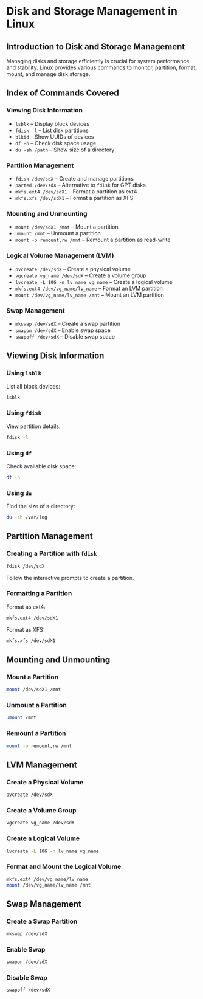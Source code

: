 # Disk and Storage Management in Linux

## Introduction to Disk and Storage Management
Managing disks and storage efficiently is crucial for system performance and stability. Linux provides various commands to monitor, partition, format, mount, and manage disk storage.

## Index of Commands Covered

### Viewing Disk Information
- `lsblk` – Display block devices
- `fdisk -l` – List disk partitions
- `blkid` – Show UUIDs of devices
- `df -h` – Check disk space usage
- `du -sh /path` – Show size of a directory

### Partition Management
- `fdisk /dev/sdX` – Create and manage partitions
- `parted /dev/sdX` – Alternative to `fdisk` for GPT disks
- `mkfs.ext4 /dev/sdX1` – Format a partition as ext4
- `mkfs.xfs /dev/sdX1` – Format a partition as XFS

### Mounting and Unmounting
- `mount /dev/sdX1 /mnt` – Mount a partition
- `umount /mnt` – Unmount a partition
- `mount -o remount,rw /mnt` – Remount a partition as read-write

### Logical Volume Management (LVM)
- `pvcreate /dev/sdX` – Create a physical volume
- `vgcreate vg_name /dev/sdX` – Create a volume group
- `lvcreate -L 10G -n lv_name vg_name` – Create a logical volume
- `mkfs.ext4 /dev/vg_name/lv_name` – Format an LVM partition
- `mount /dev/vg_name/lv_name /mnt` – Mount an LVM partition

### Swap Management
- `mkswap /dev/sdX` – Create a swap partition
- `swapon /dev/sdX` – Enable swap space
- `swapoff /dev/sdX` – Disable swap space

## Viewing Disk Information
### Using `lsblk`
List all block devices:
```bash
lsblk
```
### Using `fdisk`
View partition details:
```bash
fdisk -l
```
### Using `df`
Check available disk space:
```bash
df -h
```
### Using `du`
Find the size of a directory:
```bash
du -sh /var/log
```

## Partition Management
### Creating a Partition with `fdisk`
```bash
fdisk /dev/sdX
```
Follow the interactive prompts to create a partition.

### Formatting a Partition
Format as ext4:
```bash
mkfs.ext4 /dev/sdX1
```
Format as XFS:
```bash
mkfs.xfs /dev/sdX1
```

## Mounting and Unmounting
### Mount a Partition
```bash
mount /dev/sdX1 /mnt
```
### Unmount a Partition
```bash
umount /mnt
```
### Remount a Partition
```bash
mount -o remount,rw /mnt
```

## LVM Management
### Create a Physical Volume
```bash
pvcreate /dev/sdX
```
### Create a Volume Group
```bash
vgcreate vg_name /dev/sdX
```
### Create a Logical Volume
```bash
lvcreate -L 10G -n lv_name vg_name
```
### Format and Mount the Logical Volume
```bash
mkfs.ext4 /dev/vg_name/lv_name
mount /dev/vg_name/lv_name /mnt
```

## Swap Management
### Create a Swap Partition
```bash
mkswap /dev/sdX
```
### Enable Swap
```bash
swapon /dev/sdX
```
### Disable Swap
```bash
swapoff /dev/sdX
```